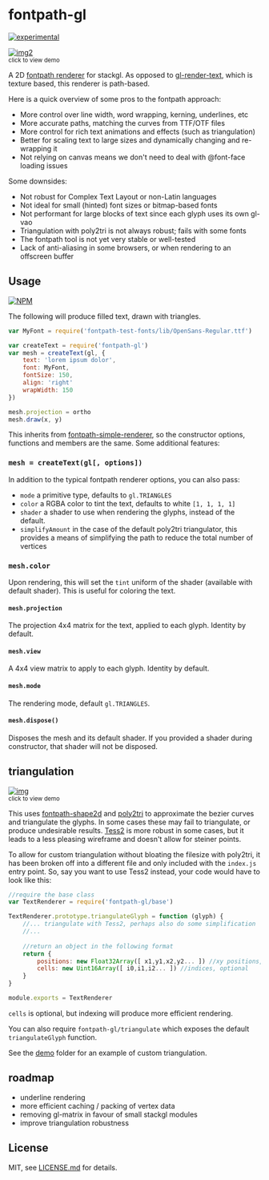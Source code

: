 # fontpath-gl

[![experimental](http://badges.github.io/stability-badges/dist/experimental.svg)](http://github.com/badges/stability-badges)

[![img2](http://i.imgur.com/ZMKUtQb.png)](http://mattdesl.github.io/fontpath-gl/demo/index.html)  
<sup>click to view demo</sup> 

A 2D [fontpath renderer](https://github.com/mattdesl/fontpath-simple-renderer) for stackgl. As opposed to [gl-render-text](https://www.npmjs.org/package/gl-render-text), which is texture based, this renderer is path-based.

Here is a quick overview of some pros to the fontpath approach:

- More control over line width, word wrapping, kerning, underlines, etc
- More accurate paths, matching the curves from TTF/OTF files
- More control for rich text animations and effects (such as triangulation)
- Better for scaling text to large sizes and dynamically changing and re-wrapping it
- Not relying on canvas means we don't need to deal with @font-face loading issues

Some downsides:

- Not robust for Complex Text Layout or non-Latin languages
- Not ideal for small (hinted) font sizes or bitmap-based fonts
- Not performant for large blocks of text since each glyph uses its own gl-vao
- Triangulation with poly2tri is not always robust; fails with some fonts
- The fontpath tool is not yet very stable or well-tested
- Lack of anti-aliasing in some browsers, or when rendering to an offscreen buffer

## Usage

[![NPM](https://nodei.co/npm/fontpath-gl.png)](https://nodei.co/npm/fontpath-gl/)

The following will produce filled text, drawn with triangles. 

```js
var MyFont = require('fontpath-test-fonts/lib/OpenSans-Regular.ttf')

var createText = require('fontpath-gl')
var mesh = createText(gl, {
	text: 'lorem ipsum dolor',
	font: MyFont,
	fontSize: 150,
	align: 'right'
	wrapWidth: 150
})

mesh.projection = ortho
mesh.draw(x, y)
```

This inherits from [fontpath-simple-renderer](https://github.com/mattdesl/fontpath-simple-renderer), so the constructor options, functions and members are the same. Some additional features: 

### `mesh = createText(gl[, options])`

In addition to the typical fontpath renderer options, you can also pass:

- `mode` a primitive type, defaults to `gl.TRIANGLES`
- `color` a RGBA color to tint the text, defaults to white `[1, 1, 1, 1]`
- `shader` a shader to use when rendering the glyphs, instead of the default. 
- `simplifyAmount` in the case of the default poly2tri triangulator, this provides a means of simplifying the path to reduce the total number of vertices

### `mesh.color`

Upon rendering, this will set the `tint` uniform of the shader (available with default shader). This is useful for coloring the text.

#### `mesh.projection`

The projection 4x4 matrix for the text, applied to each glyph. Identity by default.

#### `mesh.view`

A 4x4 view matrix to apply to each glyph. Identity by default.

#### `mesh.mode`

The rendering mode, default `gl.TRIANGLES`. 

#### `mesh.dispose()`

Disposes the mesh and its default shader. If you provided a shader during constructor, that shader will not be disposed. 

## triangulation


[![img](http://i.imgur.com/OAWWJb3.png)](http://mattdesl.github.io/fontpath-gl/demo/wireframe.html)  
<sup>click to view demo</sup>

This uses [fontpath-shape2d](https://www.npmjs.org/package/fontpath-shape2d) and [poly2tri](https://www.npmjs.org/package/poly2tri) to approximate the bezier curves and triangulate the glyphs. In some cases these may fail to triangulate, or produce undesirable results. [Tess2](https://github.com/memononen/tess2.js) is more robust in some cases, but it leads to a less pleasing wireframe and doesn't allow for steiner points.

To allow for custom triangulation without bloating the filesize with poly2tri, it has been broken off into a different file and only included with the `index.js` entry point. So, say you want to use Tess2 instead, your code would have to look like this:

```js
//require the base class
var TextRenderer = require('fontpath-gl/base')

TextRenderer.prototype.triangulateGlyph = function (glyph) {
	//... triangulate with Tess2, perhaps also do some simplification
	//...
	
	//return an object in the following format
	return {
		positions: new Float32Array([ x1,y1,x2,y2... ]) //xy positions, required
		cells: new Uint16Array([ i0,i1,i2... ]) //indices, optional
	}	
}

module.exports = TextRenderer
```

`cells` is optional, but indexing will produce more efficient rendering.

You can also require `fontpath-gl/triangulate` which exposes the default `triangulateGlyph` function.

See the [demo](demo/) folder for an example of custom triangulation.

## roadmap

- underline rendering
- more efficient caching / packing of vertex data
- removing gl-matrix in favour of small stackgl modules
- improve triangulation robustness

## License

MIT, see [LICENSE.md](http://github.com/mattdesl/fontpath-gl/blob/master/LICENSE.md) for details.
